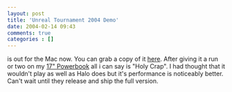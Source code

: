 ```yaml
---
layout: post
title: 'Unreal Tournament 2004 Demo'
date: 2004-02-14 09:43
comments: true
categories : []
---  
```


is out for the Mac now. You can grab a copy of it <a href="http://www.macgamefiles.com/">here</a>. After giving it a run or two on my <a href="http://www.apple.com/powerbook/index17.html">17" Powerbook</a> all i can say is "Holy Crap". I had thought that it wouldn't play as well as Halo does but it's performance is noticeably better. Can't wait until they release and ship the full version.

